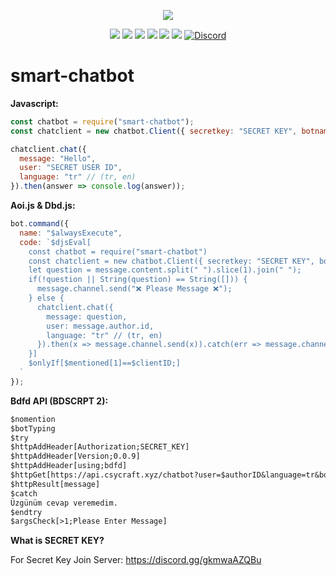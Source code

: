 <p align="center"><a href="https://nodei.co/npm/smart-chatbot"><img src="https://nodei.co/npm/smart-chatbot.png"></a></p>

<p align="center"><img src="https://img.shields.io/npm/v/smart-chatbot?style=for-the-badge"> <img src="https://img.shields.io/github/repo-size/CsYBot/smart-chatbot?style=for-the-badge"> <img src="https://img.shields.io/npm/l/smart-chatbot?style=for-the-badge"> <img src="https://img.shields.io/npm/dt/smart-chatbot?style=for-the-badge"> <img src="https://img.shields.io/github/contributors/CsYBot/smart-chatbot?style=for-the-badge"> <img src="https://img.shields.io/github/package-json/dependency-version/CsYBot/smart-chatbot/axios?style=for-the-badge"> <a href="https://discord.gg/gkmwaAZQBu" target="_blank"> <img alt="Discord" src="https://img.shields.io/badge/CsYBot%20Support-Click%20here-7289d9?style=for-the-badge&logo=discord"> </a></p>

# smart-chatbot
 
**Javascript:**
```js
const chatbot = require("smart-chatbot");
const chatclient = new chatbot.Client({ secretkey: "SECRET KEY", botname: "BOT NAME", ownername: "OWNER NAME" });

chatclient.chat({
  message: "Hello",
  user: "SECRET USER ID",
  language: "tr" // (tr, en)
}).then(answer => console.log(answer));
```

**Aoi.js & Dbd.js:**
```js
bot.command({
  name: "$alwaysExecute",
  code: `$djsEval[
    const chatbot = require("smart-chatbot")
    const chatclient = new chatbot.Client({ secretkey: "SECRET KEY", botname: "BOT NAME", ownername: "OWNER NAME" });
    let question = message.content.split(" ").slice(1).join(" ");
    if(!question || String(question) == String([])) {
      message.channel.send("❌ Please Message ❌");
    } else {
      chatclient.chat({
        message: question,
        user: message.author.id,
        language: "tr" // (tr, en)
      }).then(x => message.channel.send(x)).catch(err => message.channel.send("ERR API Problem!"));
    }]
    $onlyIf[$mentioned[1]==$clientID;]
  `
});
```

**Bdfd API (BDSCRPT 2):**
```txt
$nomention
$botTyping
$try
$httpAddHeader[Authorization;SECRET_KEY]
$httpAddHeader[Version;0.0.9]
$httpAddHeader[using;bdfd]
$httpGet[https://api.csycraft.xyz/chatbot?user=$authorID&language=tr&botname=CsYBot&message=$replaceText[$replaceText[$replaceText[$replaceText[$replaceText[$replaceText[$message;ı;i];ö;o];ğ;g];ü;u];ç;c];ş;s]]
$httpResult[message]
$catch
Üzgünüm cevap veremedim.
$endtry
$argsCheck[>1;Please Enter Message]
```

**What is SECRET KEY?**

For Secret Key Join Server: https://discord.gg/gkmwaAZQBu